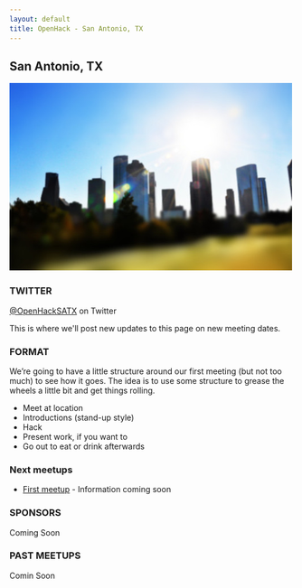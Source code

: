 ```yaml
---
layout: default
title: OpenHack - San Antonio, TX
---
```


## San Antonio, TX

![Photo of your meetup or city!](/san_antonio/sanantonio.jpg)

### TWITTER

[@OpenHackSATX](http://twitter.com/openhacksatx) on Twitter

This is where we'll post new updates to this page on new meeting dates.

### FORMAT

We’re going to have a little structure around our first meeting (but not too much) to see how it goes. The idea is to use some structure to grease the wheels a little bit and get things rolling.

* Meet at location
* Introductions (stand-up style)
* Hack
* Present work, if you want to
* Go out to eat or drink afterwards

### Next meetups

* [First meetup](#) - Information coming soon

### SPONSORS

Coming Soon

### PAST MEETUPS

Comin Soon
